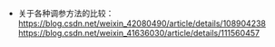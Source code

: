 - 关于各种调参方法的比较：
    https://blog.csdn.net/weixin_42080490/article/details/108904238
    https://blog.csdn.net/weixin_41636030/article/details/111560457